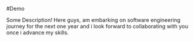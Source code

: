 #Demo

Some Description!
Here guys, am embarking on software engineering journey for the next one year and i look forward to collaborating with you once i advance my skills.

